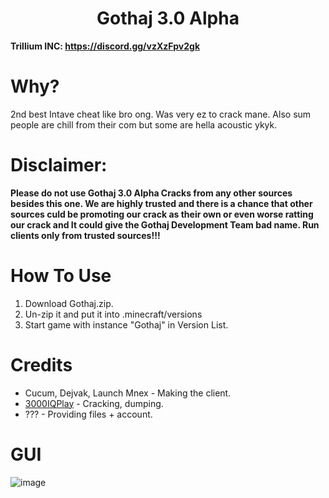 <h1 align="center">Gothaj 3.0 Alpha</h1>

**Trillium INC: https://discord.gg/vzXzFpv2gk**

# Why?
2nd best Intave cheat like bro ong. Was very ez to crack mane. Also sum people are chill from their com but some are hella acoustic ykyk.

# Disclaimer:
**Please do not use Gothaj 3.0 Alpha Cracks from any other sources besides this one. We are highly trusted and there is a chance that other sources culd be promoting our crack as their own or even worse ratting our crack and It could give the Gothaj Development Team bad name. Run clients only from trusted sources!!!**

[3000IQPlayA]: https://github.com/3000IQPlay

# How To Use
1. Download Gothaj.zip.
2. Un-zip it and put it into .minecraft/versions
3. Start game with instance "Gothaj" in Version List.

# Credits
- Cucum, Dejvak, Launch Mnex - Making the client.
- [3000IQPlay][3000IQPlayA] - Cracking, dumping.
- ??? - Providing files + account.

# GUI

![image](https://media.discordapp.net/attachments/1162676465427558500/1174780496258007050/image.png?ex=6568d698&is=65566198&hm=adf525442aeb49d3b6baff07458d583828506bc308025e68240ee3ea294e58d2&=&width=1101&height=619)
